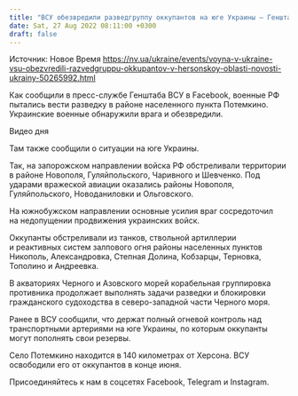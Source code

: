 ```yaml
---
title: "ВСУ обезвредили разведгруппу оккупантов на юге Украины — Генштаб"
date: Sat, 27 Aug 2022 08:11:00 +0300
draft: false
---
```

Источник: Новое Время https://nv.ua/ukraine/events/voyna-v-ukraine-vsu-obezvredili-razvedgruppu-okkupantov-v-hersonskoy-oblasti-novosti-ukrainy-50265992.html


 Как сообщили в пресс-службе Генштаба ВСУ в Facebook, военные РФ пытались вести разведку в районе населенного пункта Потемкино. Украинские военные обнаружили врага и обезвредили.

 Видео дня   

Там также сообщили о ситуации на юге Украины.

Так, на запорожском направлении войска РФ обстреливали территории в районе Новополя, Гуляйпольского, Чаривного и Шевченко. Под ударами вражеской авиации оказались районы Новополя, Гуляйпольского, Новоданиловки и Ольговского.

На южнобужском направлении основные усилия враг сосредоточил на недопущении продвижения украинских войск.

Оккупанты обстреливали из танков, ствольной артиллерии и реактивных систем залпового огня районы населенных пунктов Никополь, Александровка, Степная Долина, Кобзарцы, Терновка, Тополино и Андреевка.

В акваториях Черного и Азовского морей корабельная группировка противника продолжает выполнять задачи разведки и блокировки гражданского судоходства в северо-западной части Черного моря.

Ранее в ВСУ сообщили, что держат полный огневой контроль над транспортными артериями на юге Украины, по которым оккупанты могут пополнять свои резервы.

 Село Потемкино находится в 140 километрах от Херсона. ВСУ освободили его от оккупантов в конце июня.

Присоединяйтесь к нам в соцсетях Facebook, Telegram и Instagram.
